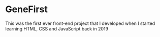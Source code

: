 # GeneFirst
This was the first ever front-end project that I developed when I started learning HTML, CSS and JavaScript back in 2019
